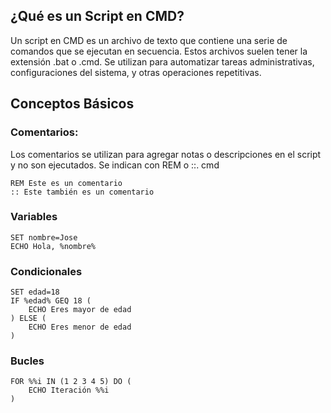 
## ¿Qué es un Script en CMD?

Un script en CMD es un archivo de texto que contiene una serie de comandos que se ejecutan en secuencia. Estos archivos suelen tener la extensión .bat o .cmd. Se utilizan para automatizar tareas administrativas, configuraciones del sistema, y otras operaciones repetitivas.


## Conceptos Básicos

### Comentarios:

Los comentarios se utilizan para agregar notas o descripciones en el script y no son ejecutados. Se indican con REM o ::.
cmd

```
REM Este es un comentario
:: Este también es un comentario
```

### Variables
```
SET nombre=Jose
ECHO Hola, %nombre%
```

### Condicionales

```
SET edad=18
IF %edad% GEQ 18 (
    ECHO Eres mayor de edad
) ELSE (
    ECHO Eres menor de edad
)

```

### Bucles

```
FOR %%i IN (1 2 3 4 5) DO (
    ECHO Iteración %%i
)
```